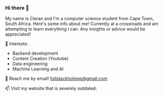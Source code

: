 ### Hi there 👋

My name is Cieran and I'm a computer science student from Cape Town, South Africa. Here's some info about me! Currently at a crossroads and am attempting to learn everything I can. Any insights or advice would be appreciated!

:seedling: Interests:

- Backend development
- Content Creation (Youtube)
- Data engineering
- Machine Learning and AI

:speech_balloon: Reach me by email! fullstackholmes@gmail.com 

:mailbox: Visit my website that is severely outdated: 
